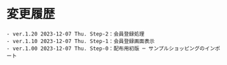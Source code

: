 # 変更履歴

	- ver.1.20 2023-12-07 Thu. Step-2：会員登録処理
	- ver.1.10 2023-12-07 Thu. Step-1：会員登録画面表示
	- ver.1.00 2023-12-07 Thu. Step-0：配布用初版 ─ サンプルショッピングのインポート
